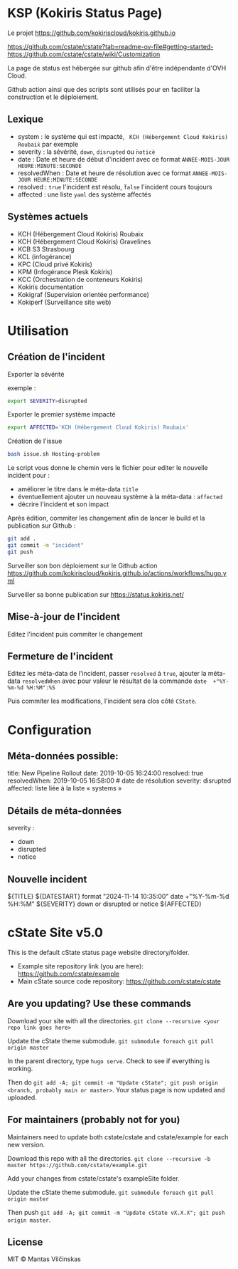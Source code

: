 # KSP (Kokiris Status Page) 

Le projet https://github.com/kokiriscloud/kokiris.github.io

https://github.com/cstate/cstate?tab=readme-ov-file#getting-started-
https://github.com/cstate/cstate/wiki/Customization

La page de status est hébergée sur github afin d'être indépendante d'OVH Cloud.

Github action ainsi que des scripts sont utilisés pour en faciliter la construction et le déploiement.

## Lexique

* system : le système qui est impacté, ` KCH (Hébergement Cloud Kokiris) Roubaix̀` par exemple
* severity : la sévérité, `down`, `disrupted` ou ̀`noticè`
* date : Date et heure de début d'incident avec ce format `ANNEE-MOIS-JOUR HEURE:MINUTE:SECONDE`
* resolvedWhen : Date et heure de résolution avec ce format `ANNEE-MOIS-JOUR HEURE:MINUTE:SECONDE`
* resolved : `true` l'incident est résolu, ̀`false` l'incident cours toujours
* affected : une liste `yaml` des système affectés

## Systèmes actuels

 *  KCH (Hébergement Cloud Kokiris) Roubaix
 *  KCH (Hébergement Cloud Kokiris) Gravelines
 *  KCB S3 Strasbourg
 *  KCL (infogérance)
 *  KPC (Cloud privé Kokiris)
 *  KPM (Infogérance Plesk Kokiris)
 *  KCC (Orchestration de conteneurs Kokiris)
 *  Kokiris documentation
 *  Kokigraf (Supervision orientée performance)
 *  Kokiperf (Surveillance site web)

# Utilisation

## Création de l'incident

Exporter la sévérité 

exemple :

```bash
export SEVERITY=disrupted
```

Exporter le premier système impacté

```bash
export AFFECTED='KCH (Hébergement Cloud Kokiris) Roubaix'
```

Création de l'issue

```bash
bash issue.sh Hosting-problem
```

Le script vous donne le chemin vers le fichier pour editer le nouvelle incident pour :
* améliorer le titre dans le méta-data `title`
* éventuellement ajouter un nouveau système à la méta-data : `affected`
* décrire l'incident et son impact

Après édition, commiter les changement afin de lancer le build et la publication sur Github :

```bash
git add .
git commit -m "incident"
git push
```

Surveiller son bon déploiement sur le Github action https://github.com/kokiriscloud/kokiris.github.io/actions/workflows/hugo.yml

Surveiller sa bonne publication sur https://status.kokiris.net/


## Mise-à-jour de l'incident

Editez l'incident puis commiter le changement

## Fermeture de l'incident 

Editez les méta-data de l'incident, passer `resolved` à `true`, ajouter la méta-data `resolvedWhen` avec pour valeur le résultat de la commande `date  +"%Y-%m-%d %H:%M":%S`

Puis commiter les modifications, l'incident sera clos côté `CStatè`.

# Configuration

## Méta-données possible:

title: New Pipeline Rollout
date: 2019-10-05 16:24:00 
resolved: true
resolvedWhen: 2019-10-05 16:58:00 # date de résolution
severity: disrupted
affected: liste liée à la liste « systems »

## Détails de méta-données

severity :
* down
* disrupted
* notice

## Nouvelle incident

${TITLE}
${DATESTART} format "2024-11-14 10:35:00" date  +"%Y-%m-%d %H:%M"
${SEVERITY} down or disrupted or notice
${AFFECTED}



# cState Site v5.0

This is the default cState status page website directory/folder.

* Example site repository link (you are here): https://github.com/cstate/example
* Main cState source code repository: https://github.com/cstate/cstate

## Are you updating? Use these commands

Download your site with all the directories. `git clone --recursive <your repo link goes here>`

Update the cState theme submodule. `git submodule foreach git pull origin master`

In the parent directory, type `hugo serve`. Check to see if everything is working.

Then do `git add -A; git commit -m "Update cState"; git push origin <branch, probably main or master>`. Your status page is now updated and uploaded.


## For maintainers (probably not for you)

Maintainers need to update both cstate/cstate and cstate/example for each new version.

Download this repo with all the directories. `git clone --recursive -b master https://github.com/cstate/example.git`

Add your changes from cstate/cstate's exampleSite folder.

Update the cState theme submodule. `git submodule foreach git pull origin master`

Then push `git add -A; git commit -m "Update cState vX.X.X"; git push origin master`.

## License

MIT © Mantas Vilčinskas


